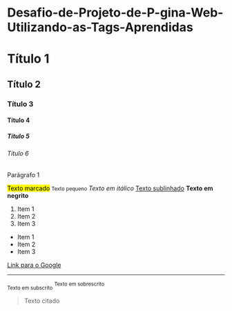 # Desafio-de-Projeto-de-P-gina-Web-Utilizando-as-Tags-Aprendidas
<!DOCTYPE html>
<html>
<head>
  <title>Minha Página Web</title>
</head>
<body>
  <h1>Título 1</h1>
  <h2>Título 2</h2>
  <h3>Título 3</h3>
  <h4>Título 4</h4>
  <h5>Título 5</h5>
  <h6>Título 6</h6>
  <p>Parágrafo 1</p>
  <mark>Texto marcado</mark>
  <small>Texto pequeno</small>
  <i>Texto em itálico</i>
  <u>Texto sublinhado</u>
  <strong>Texto em negrito</strong>
  <ol>
    <li>Item 1</li>
    <li>Item 2</li>
    <li>Item 3</li>
  </ol>
  <ul>
    <li>Item 1</li>
    <li>Item 2</li>
    <li>Item 3</li>
  </ul>
  <a href="https://www.google.com">Link para o Google</a>
  <hr>
  <sub>Texto em subscrito</sub>
  <sup>Texto em sobrescrito</sup>
  <blockquote>Texto citado</blockquote>
</body>
</html>
